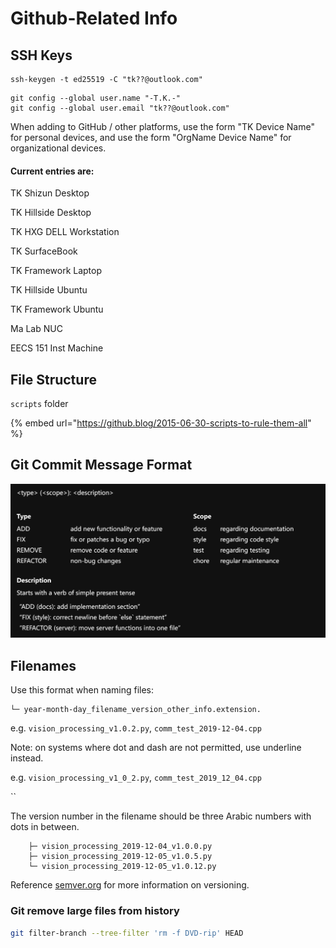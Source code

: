 # Github-Related Info

## SSH Keys

```
ssh-keygen -t ed25519 -C "tk??@outlook.com"
```

```
git config --global user.name "-T.K.-"
git config --global user.email "tk??@outlook.com"
```



When adding to GitHub / other platforms, use the form "TK Device Name" for personal devices, and use the form "OrgName Device Name" for organizational devices.

#### Current entries are:

TK Shizun Desktop

TK Hillside Desktop

TK HXG DELL Workstation

TK SurfaceBook

TK Framework Laptop

TK Hillside Ubuntu

TK Framework Ubuntu

Ma Lab NUC

EECS 151 Inst Machine



## File Structure

`scripts` folder

{% embed url="https://github.blog/2015-06-30-scripts-to-rule-them-all" %}



## Git Commit Message Format

![](<../.gitbook/assets/image (105).png>)



## Filenames

Use this format when naming files:

```
└─ year-month-day_filename_version_other_info.extension. 
```

e.g. `vision_processing_v1.0.2.py`, `comm_test_2019-12-04.cpp`

Note: on systems where dot and dash are not permitted, use underline instead.

e.g. `vision_processing_v1_0_2.py`, `comm_test_2019_12_04.cpp`

``

The version number in the filename should be three Arabic numbers with dots in between.

```
    ├─ vision_processing_2019-12-04_v1.0.0.py
    ├─ vision_processing_2019-12-05_v1.0.5.py
    └─ vision_processing_2019-12-05_v1.0.12.py
```

Reference [semver.org](https://semver.org) for more information on versioning.





### Git remove large files from history



```bash
git filter-branch --tree-filter 'rm -f DVD-rip' HEAD
```
